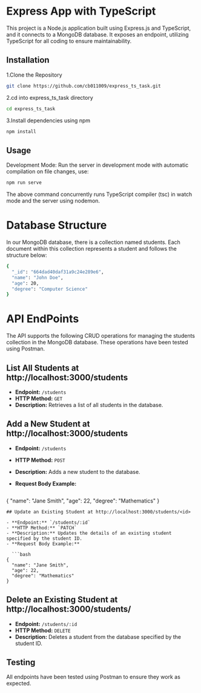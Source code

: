 
# Express App with TypeScript

This project is a Node.js application built using Express.js and TypeScript, and it connects to a MongoDB database. It exposes an endpoint, utilizing TypeScript for all coding to ensure maintainability.

## Installation

1.Clone the Repository 

```bash
git clone https://github.com/cb011009/express_ts_task.git
```
2.cd into express_ts_task directory

```bash
cd express_ts_task
```
3.Install dependencies using npm

```bash
npm install
```
## Usage

Development Mode: Run the server in development mode with automatic compilation on file changes, use:

```bash
npm run serve
```
The above command concurrently runs TypeScript compiler (tsc) in watch mode and the server using nodemon.

# Database Structure
In our MongoDB database, there is a collection named students. Each document within this collection represents a student and follows the structure below:

```bash
{
  "_id": "664dad40daf31a9c24e289e6",
  "name": "John Doe",
  "age": 20,
  "degree": "Computer Science"
}
```

# API EndPoints

The API supports the following CRUD operations for managing the students collection in the MongoDB database. These operations have been tested using Postman.

## List All Students at http://localhost:3000/students

- **Endpoint:** `/students`
- **HTTP Method:** `GET`
- **Description:** Retrieves a list of all students in the database.

## Add a New Student at http://localhost:3000/students

- **Endpoint:** `/students`
- **HTTP Method:** `POST`
- **Description:** Adds a new student to the database.
- **Request Body Example:**

  ```bash
{
  "name": "Jane Smith",
  "age": 22,
  "degree": "Mathematics"
}
```
## Update an Existing Student at http://localhost:3000/students/<id>

- **Endpoint:** `/students/:id`
- **HTTP Method:** `PATCH`
- **Description:** Updates the details of an existing student specified by the student ID.
- **Request Body Example:**

  ```bash
{
  "name": "Jane Smith",
  "age": 22,
  "degree": "Mathematics"
}
```
## Delete an Existing Student at http://localhost:3000/students/<id>

- **Endpoint:** `/students/:id`
- **HTTP Method:** `DELETE`
- **Description:** Deletes a student from the database specified by the student ID.

## Testing

All endpoints have been tested using Postman to ensure they work as expected.



